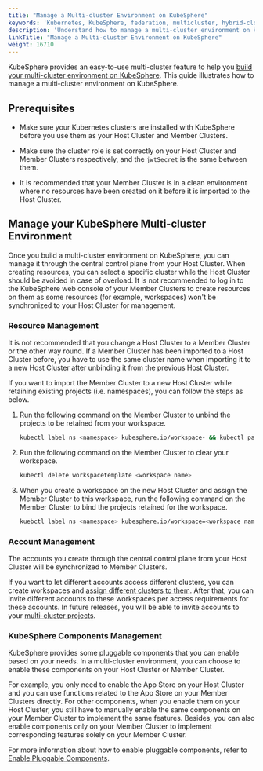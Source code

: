 ```yaml
---
title: "Manage a Multi-cluster Environment on KubeSphere"
keywords: 'Kubernetes, KubeSphere, federation, multicluster, hybrid-cloud'
description: 'Understand how to manage a multi-cluster environment on KubeSphere.'
linkTitle: "Manage a Multi-cluster Environment on KubeSphere"
weight: 16710
---
```


KubeSphere provides an easy-to-use multi-cluster feature to help you [build your multi-cluster environment on KubeSphere](../../../multicluster-management/). This guide illustrates how to manage a multi-cluster environment on KubeSphere.

## Prerequisites

- Make sure your Kubernetes clusters are installed with KubeSphere before you use them as your Host Cluster and Member Clusters. 

- Make sure the cluster role is set correctly on your Host Cluster and Member Clusters respectively, and the `jwtSecret` is the same between them.

- It is recommended that your Member Cluster is in a clean environment where no resources have been created on it before it is imported to the Host Cluster.


## Manage your KubeSphere Multi-cluster Environment

Once you build a multi-cluster environment on KubeSphere, you can manage it through the central control plane from your Host Cluster. When creating resources, you can select a specific cluster while the Host Cluster should be avoided in case of overload. It is not recommended to log in to the KubeSphere web console of your Member Clusters to create resources on them as some resources (for example, workspaces) won't be synchronized to your Host Cluster for management.

### Resource Management

It is not recommended that you change a Host Cluster to a Member Cluster or the other way round. If a Member Cluster has been imported to a Host Cluster before, you have to use the same cluster name when importing it to a new Host Cluster after unbinding it from the previous Host Cluster.

If you want to import the Member Cluster to a new Host Cluster while retaining existing projects (i.e. namespaces), you can follow the steps as below.

1. Run the following command on the Member Cluster to unbind the projects to be retained from your workspace.

   ```bash
   kubectl label ns <namespace> kubesphere.io/workspace- && kubectl patch ns <namespace>   -p '{"metadata":{"ownerReferences":[]}}' --type=merge
   ```

2. Run the following command on the Member Cluster to clear your workspace.

   ```bash
   kubectl delete workspacetemplate <workspace name>
   ```

3. When you create a workspace on the new Host Cluster and assign the Member Cluster to this workspace, run the following command on the Member Cluster to bind the projects retained for the workspace.

   ```bash
   kuebctl label ns <namespace> kubesphere.io/workspace=<workspace name>
   ```

### Account Management

The accounts you create through the central control plane from your Host Cluster will be synchronized to Member Clusters. 

If you want to let different accounts access different clusters, you can create workspaces and [assign different clusters to them](../../../cluster-administration/cluster-settings/cluster-visibility-and-authorization/). After that, you can invite different accounts to these workspaces per access requirements for these accounts. In future releases, you will be able to invite accounts to your [multi-cluster projects](../../../project-administration/project-and-multicluster-project/#multi-cluster-projects).

### KubeSphere Components Management

KubeSphere provides some pluggable components that you can enable based on your needs. In a multi-cluster environment, you can choose to enable these components on your Host Cluster or Member Cluster.

For example, you only need to enable the App Store on your Host Cluster and you can use functions related to the App Store on your Member Clusters directly. For other components, when you enable them on your Host Cluster, you still have to manually enable the same components on your Member Cluster to implement the same features. Besides, you can also enable components only on your Member Cluster to implement corresponding features solely on your Member Cluster.

For more information about how to enable pluggable components, refer to [Enable Pluggable Components](../../../pluggable-components/).

